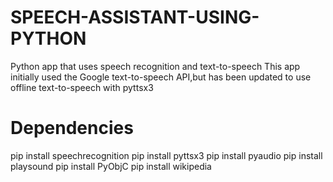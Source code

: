 # SPEECH-ASSISTANT-USING-PYTHON
Python app that uses speech recognition and text-to-speech This app initially used the Google text-to-speech API,but has been updated to use offline text-to-speech with pyttsx3

# Dependencies
pip install speechrecognition
pip install pyttsx3
pip install pyaudio
pip install playsound
pip install PyObjC
pip install wikipedia


